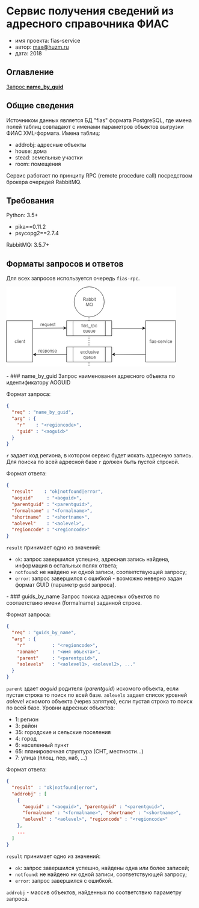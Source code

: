 # Сервис получения сведений из адресного справочника ФИАС
- имя проекта: fias-service
- автор: max@huzm.ru
- дата: 2018

## Оглавление
[Запрос **name_by_guid**](#name_by_guid)


## Общие сведения
Источником данных является БД "fias" формата PostgreSQL, где имена полей таблиц совпадают с именами параметров объектов выгрузки ФИАС XML-формата.
Имена таблиц:
- addrobj: адресные объекты
- house: дома
- stead: земельные участки
- room: помещения

Сервиc работает по принципу RPC (remote procedure call) посредством брокера очередей RabbitMQ.

## Требования
Python: 3.5+
- pika==0.11.2
- psycopg2==2.7.4

RabbitMQ: 3.5.7+

## Форматы запросов и ответов

Для всех запросов используется очередь ```fias-rpc```.

![the diagram](https://github.com/harinag/sass/blob/stable/Fias-Service.png)

<a name="name_by_guid" />
- ### name_by_guid
Запрос наименования адресного объекта по идентификатору AOGUID

Формат запроса:
```json
{ 
  "req" : "name_by_guid", 
  "arg" : { 
    "r"    : "<regioncode>",
    "guid" : "<aoguid>" 
  }
}
```
```r``` задает код региона, в котором сервис будет искать адресную запись. 
Для поиска по всей адресной базе ```r``` должен быть пустой строкой.

Формат ответа:
```json
{ 
  "result"    : "ok|notfound|error",
  "aoguid"     : "<aoguid>",
  "parentguid" : "<parentguid>",
  "formalname" : "<formalname>",
  "shortname"  : "<shortname>",
  "aolevel"    : "<aolevel>",
  "regioncode" : "<regioncode>"
}
```
```result``` принимает одно из значений:
- ```ok```: запрос завершился успешно, адресная запись найдена, информация в остальных полях ответа;
- ```notfound```: не найдено ни одной записи, соответствующей запросу;
- ```error```: запрос завершился с ошибкой - возможно неверно задан формат GUID (параметр ```guid``` запроса).

<a name="guids_by_name" />
- ### guids_by_name
Запрос поиска адресных объектов по соответствию имени (formalname) заданной строке.

Формат запроса:
```json
{
  "req" : "guids_by_name",
  "arg" : {
    "r"          : "<regioncode>",
    "aoname"     : "<имя объекта>",
    "parent"     : "<parentguid>",
    "aolevels"   : "<aolevel1>, <aolevel2>, ..."
  }
}
```
```parent``` здает *aoguid* родителя (*parentguid*) искомого объекта, если пустая строка то поиск по всей базе.
```aolevels``` задает список уровней *aolevel* искомого объекта (через запятую), если пустая строка то поиск по всей базе.
Уровни адресных объектов:
- 1: регион
- 3: район
- 35: городские и сельские поселения
- 4: город
- 6: населенный пункт
- 65: планировочная структура (СНТ, местности...)
- 7: улица (площ, пер, наб, ...)

Формат ответа:
```json
{
  "result"  : "ok|notfound|error",
  "addrobj" : [
    { 
      "aoguid" : "<aoguid>", "parentguid" : "<parentguid>",
      "formalname" : "<formalname>", "shortname" : "<shortname>",
      "aolevel" : "<aolevel>", "regioncode" : "<regioncode>"
    },
    ...
  ]
}
```
```result``` принимает одно из значений:
- ```ok```: запрос завершился успешно, найдены одна или более записей;
- ```notfound```: не найдено ни одной записи, соответствующей запросу;
- ```error```: запрос завершился с ошибкой.

```addrobj``` - массив объектов, найденных по соответствию параметру запроса.
